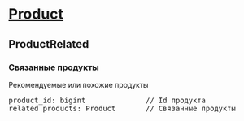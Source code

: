 
# [Product](Product.md)

## ProductRelated

### Связанные продукты

Рекомендуемые или похожие продукты 

<pre>
product_id: bigint              // Id продукта
related_products: Product       // Связанные продукты
</pre>

